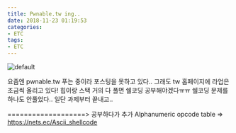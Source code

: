 ```yaml
---
title: Pwnable.tw ing..
date: 2018-11-23 01:19:53
categories:
- ETC
tags:
- ETC
---
```


![default](https://user-images.githubusercontent.com/36659181/48914800-e43a7280-eebf-11e8-9a80-46190698c1ac.PNG)



요즘엔 pwnable.tw 푸는 중이라 포스팅을 못하고 있다.. 그래도 tw 홈페이지에 라업은 조금씩 올리고 있다! 힙이랑 스택 거의 다 풀면 쉘코딩 공부해야겠다ㅠㅠ 쉘코딩 문제를 하나도 안풀었다.. 일단 과제부터 끝내고..
 
 
 

===================> 공부하다가 추가
Alphanumeric opcode table => https://nets.ec/Ascii_shellcode
 
 
 
 
